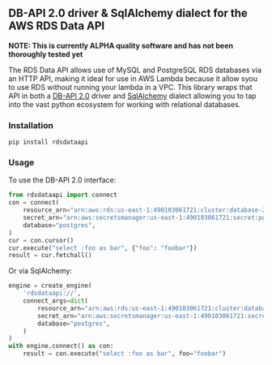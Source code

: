 ## DB-API 2.0 driver & SqlAlchemy dialect for the AWS RDS Data API

**NOTE: This is currently ALPHA quality software and has not been thoroughly tested yet**

The RDS Data API allows use of MySQL and PostgreSQL RDS databases via an HTTP API, making it ideal
for use in AWS Lambda because it allow syou to use RDS without running your lambda in a VPC. This
library wraps that API in both a [DB-API 2.0](https://www.python.org/dev/peps/pep-0249/) driver and
[SqlAlchemy](https://www.sqlalchemy.org/) dialect allowing you to tap into the vast python
ecosystem for working with relational databases.


### Installation
```
pip install rdsdataapi
```


### Usage

To use the DB-API 2.0 interface:
```python
from rdsdataapi import connect
con = connect(
    resource_arn="arn:aws:rds:us-east-1:490103061721:cluster:database-2",
    secret_arn="arn:aws:secretsmanager:us-east-1:490103061721:secret:pgdb-gIucWr",
    database="postgres",
)
cur = con.cursor()
cur.execute("select :foo as bar", {"foo": "foobar"})
result = cur.fetchall()
```

Or via SqlAlchemy:
```python
engine = create_engine(
    'rdsdataapi://',
    connect_args=dict(
        resource_arn="arn:aws:rds:us-east-1:490103061721:cluster:database-2",
        secret_arn="arn:aws:secretsmanager:us-east-1:490103061721:secret:pgdb-gIucWr",
        database="postgres",
    )
)
with engine.connect() as con:
    result = con.execute("select :foo as bar", foo="foobar")
```
